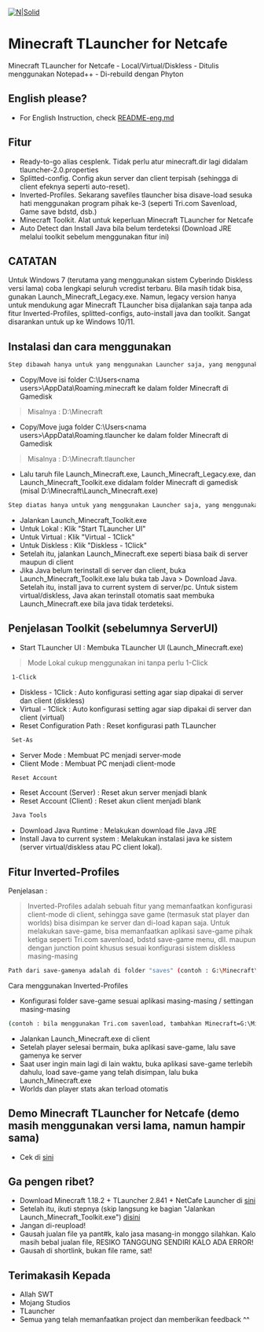 [![N|Solid](https://apkmody.io/wp-content/uploads/2018/07/Minecraft-MOD-APK-by-APKMODY.jpg)](#)

# Minecraft TLauncher for Netcafe

Minecraft TLauncher for Netcafe - Local/Virtual/Diskless - Ditulis menggunakan Notepad++ - Di-rebuild dengan Phyton

## English please?

- For English Instruction, check [README-eng.md](https://github.com/fahmiyufrizal/minecraft-tlauncher-diskless/blob/main/README-eng.md)

## Fitur

- Ready-to-go alias cesplenk. Tidak perlu atur minecraft.dir lagi didalam tlauncher-2.0.properties
- Splitted-config. Config akun server dan client terpisah (sehingga di client efeknya seperti auto-reset).
- Inverted-Profiles. Sekarang savefiles tlauncher bisa disave-load sesuka hati menggunakan program pihak ke-3 (seperti Tri.com Savenload, Game save bdstd, dsb.)
- Minecraft Toolkit. Alat untuk keperluan Minecraft TLauncher for Netcafe
- Auto Detect dan Install Java bila belum terdeteksi (Download JRE melalui toolkit sebelum menggunakan fitur ini)

## CATATAN

Untuk Windows 7 (terutama yang menggunakan sistem Cyberindo Diskless versi lama) coba lengkapi seluruh vcredist terbaru. Bila masih tidak bisa, gunakan Launch_Minecraft_Legacy.exe. Namun, legacy version hanya untuk mendukung agar Minecraft TLauncher bisa dijalankan saja tanpa ada fitur Inverted-Profiles, splitted-configs, auto-install java dan toolkit. Sangat disarankan untuk up ke Windows 10/11.

## Instalasi dan cara menggunakan
 ```sh
 Step dibawah hanya untuk yang menggunakan Launcher saja, yang menggunakan repack-an dibawah, skip ke step berikutnya)
```
- Copy/Move isi folder C:\Users\<nama users>\AppData\Roaming\.minecraft ke dalam folder Minecraft di Gamedisk
> Misalnya : D:\Minecraft
- Copy/Move juga folder C:\Users\<nama users>\AppData\Roaming\.tlauncher ke dalam folder Minecraft di Gamedisk
> Misalnya : D:\Minecraft\.tlauncher
- Lalu taruh file Launch_Minecraft.exe, Launch_Minecraft_Legacy.exe, dan Launch_Minecraft_Toolkit.exe didalam folder Minecraft di gamedisk (misal D:\Minecraft\Launch_Minecraft.exe)
 ```sh
 Step diatas hanya untuk yang menggunakan Launcher saja, yang menggunakan repack-an dibawah, skip ke step berikutnya)
```
- Jalankan Launch_Minecraft_Toolkit.exe
- Untuk Lokal : Klik "Start TLauncher UI"
- Untuk Virtual : Klik "Virtual - 1Click"
- Untuk Diskless : Klik "Diskless - 1Click"
- Setelah itu, jalankan Launch_Minecraft.exe seperti biasa baik di server maupun di client
- Jika Java belum terinstall di server dan client, buka Launch_Minecraft_Toolkit.exe lalu buka tab Java > Download Java. Setelah itu, install java to current system di server/pc. Untuk sistem virtual/diskless, Java akan terinstall otomatis saat membuka Launch_Minecraft.exe bila java tidak terdeteksi.

## Penjelasan Toolkit (sebelumnya ServerUI)

- Start TLauncher UI : Membuka TLauncher UI (Launch_Minecraft.exe)
> Mode Lokal cukup menggunakan ini tanpa perlu 1-Click
```sh
 1-Click
```
- Diskless - 1Click : Auto konfigurasi setting agar siap dipakai di server dan client (diskless)
- Virtual - 1Click : Auto konfigurasi setting agar siap dipakai di server dan client (virtual)
- Reset Configuration Path : Reset konfigurasi path TLauncher
```sh
 Set-As
```
- Server Mode : Membuat PC menjadi server-mode
- Client Mode : Membuat PC menjadi client-mode
```sh
 Reset Account
```
- Reset Account (Server) : Reset akun server menjadi blank
- Reset Account (Client) : Reset akun client menjadi blank
```sh
 Java Tools
```
- Download Java Runtime : Melakukan download file Java JRE
- Install Java to current system : Melakukan instalasi java ke sistem (server virtual/diskless atau PC client lokal).

## Fitur Inverted-Profiles

Penjelasan :
> Inverted-Profiles adalah sebuah fitur yang memanfaatkan konfigurasi client-mode di client, sehingga save game (termasuk stat player dan worlds) bisa disimpan ke server dan di-load kapan saja.
Untuk melakukan save-game, bisa memanfaatkan aplikasi save-game pihak ketiga seperti Tri.com savenload, bdstd save-game menu, dll. maupun dengan junction point khusus sesuai konfigurasi sistem diskless masing-masing
```sh
Path dari save-gamenya adalah di folder "saves" (contoh : G:\Minecraft\saves)
```

Cara menggunakan Inverted-Profiles
- Konfigurasi folder save-game sesuai aplikasi masing-masing / settingan masing-masing
```sh
(contoh : bila menggunakan Tri.com savenload, tambahkan Minecraft=G:\Minecraft\saves\*.*)
```
- Jalankan Launch_Minecraft.exe di client
- Setelah player selesai bermain, buka aplikasi save-game, lalu save gamenya ke server
- Saat user ingin main lagi di lain waktu, buka aplikasi save-game terlebih dahulu, load save-game yang telah disimpan, lalu buka Launch_Minecraft.exe
- Worlds dan player stats akan terload otomatis

## Demo Minecraft TLauncher for Netcafe (demo masih menggunakan versi lama, namun hampir sama)
- Cek di [sini](https://www.facebook.com/xbe24/posts/5116421668379759)

## Ga pengen ribet?

- Download Minecraft 1.18.2 + TLauncher 2.841 + NetCafe Launcher di [sini](https://bit.ly/3N5GNtk)
- Setelah itu, ikuti stepnya (skip langsung ke bagian "Jalankan Launch_Minecraft_Toolkit.exe") [disini](https://github.com/fahmiyufrizal/minecraft-tlauncher-diskless#instalasi-dan-cara-menggunakan)
- Jangan di-reupload!
- Gausah jualan file ya pant#k, kalo jasa masang-in monggo silahkan. Kalo masih bebal jualan file, RESIKO TANGGUNG SENDIRI KALO ADA ERROR!
- Gausah di shortlink, bukan file rame, sat!

## Terimakasih Kepada

- Allah SWT
- Mojang Studios
- TLauncher
- Semua yang telah memanfaatkan project dan memberikan feedback ^^
